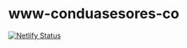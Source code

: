 # www-conduasesores-co
[![Netlify Status](https://api.netlify.com/api/v1/badges/3927d7ac-63ea-45df-b83c-4534fd935028/deploy-status)](https://app.netlify.com/sites/www-conduasesores-co/deploys)
